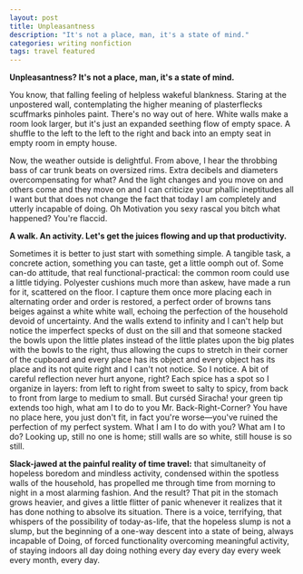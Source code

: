```yaml
---
layout: post
title: Unpleasantness
description: "It's not a place, man, it's a state of mind."
categories: writing nonfiction
tags: travel featured
---
```


__Unpleasantness? It's not a place, man, it's a state of mind.__

You know, that falling feeling of helpless wakeful blankness. Staring at the unpostered wall, contemplating the higher meaning of plasterflecks scuffmarks pinholes paint. There's no way out of here. White walls make a room look larger, but it's just an expanded seething flow of empty space. A shuffle to the left to the left to the right and back into an empty seat in empty room in empty house.

Now, the weather outside is delightful. From above, I hear the throbbing bass of car trunk beats on oversized rims. Extra decibels and diameters overcompensating for what? And the light changes and you move on and others come and they move on and I can criticize your phallic ineptitudes all I want but that does not change the fact that today I am completely and utterly incapable of doing. Oh Motivation you sexy rascal you bitch what happened? You're flaccid.

__A walk. An activity. Let's get the juices flowing and up that productivity.__

Sometimes it is better to just start with something simple. A tangible task, a concrete action, something you can taste, get a little oomph out of. Some can-do attitude, that real functional-practical: the common room could use a little tidying. Polyester cushions much more than askew, have made a run for it, scattered on the floor. I capture them once more placing each in alternating order and order is restored, a perfect order of browns tans beiges against a white white wall, echoing the perfection of the household devoid of uncertainty. And the walls extend to infinity and I can't help but notice the imperfect specks of dust on the sill and that someone stacked the bowls upon the little plates instead of the little plates upon the big plates with the bowls to the right, thus allowing the cups to stretch in their corner of the cupboard and every place has its object and every object has its place and its not quite right and I can't not notice. So I notice. A bit of careful reflection never hurt anyone, right? Each spice has a spot so I organize in layers: from left to right from sweet to salty to spicy, from back to front from large to medium to small. But curséd Siracha! your green tip extends too high, what am I to do to you Mr. Back-Right-Corner? You have no place here, you just don't fit, in fact you're worse—you've ruined the perfection of my perfect system. What I am I to do with you? What am I to do?
Looking up, still no one is home; still walls are so white, still house is so still.

__Slack-jawed at the painful reality of time travel:__ that simultaneity of hopeless boredom and mindless activity, condensed within the spotless walls of the household, has propelled me through time from morning to night in a most alarming fashion. And the result? That pit in the stomach grows heavier, and gives a little flitter of panic whenever it realizes that it has done nothing to absolve its situation. There is a voice, terrifying, that whispers of the possibility of today-as-life, that the hopeless slump is not a slump, but the beginning of a one-way descent into a state of being, always incapable of Doing, of forced functionality overcoming meaningful activity, of staying indoors all day doing nothing every day every day every week every month, every day.
